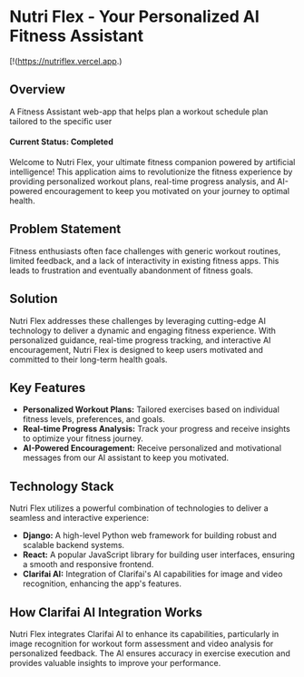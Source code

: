 # Nutri Flex - Your Personalized AI Fitness Assistant
[!(https://nutriflex.vercel.app.)



## Overview
A Fitness Assistant web-app that helps plan a workout schedule plan tailored to the specific user

#### Current Status: Completed

Welcome to Nutri Flex, your ultimate fitness companion powered by artificial intelligence! This application aims to revolutionize the fitness experience by providing personalized workout plans, real-time progress analysis, and AI-powered encouragement to keep you motivated on your journey to optimal health.

## Problem Statement

Fitness enthusiasts often face challenges with generic workout routines, limited feedback, and a lack of interactivity in existing fitness apps. This leads to frustration and eventually abandonment of fitness goals.

## Solution

Nutri Flex addresses these challenges by leveraging cutting-edge AI technology to deliver a dynamic and engaging fitness experience. With personalized guidance, real-time progress tracking, and interactive AI encouragement, Nutri Flex is designed to keep users motivated and committed to their long-term health goals.

## Key Features

- **Personalized Workout Plans:** Tailored exercises based on individual fitness levels, preferences, and goals.
- **Real-time Progress Analysis:** Track your progress and receive insights to optimize your fitness journey.
- **AI-Powered Encouragement:** Receive personalized and motivational messages from our AI assistant to keep you motivated.

## Technology Stack

Nutri Flex utilizes a powerful combination of technologies to deliver a seamless and interactive experience:

- **Django:** A high-level Python web framework for building robust and scalable backend systems.
- **React:** A popular JavaScript library for building user interfaces, ensuring a smooth and responsive frontend.
- **Clarifai AI:** Integration of Clarifai's AI capabilities for image and video recognition, enhancing the app's features.

## How Clarifai AI Integration Works

Nutri Flex integrates Clarifai AI to enhance its capabilities, particularly in image recognition for workout form assessment and video analysis for personalized feedback. The AI ensures accuracy in exercise execution and provides valuable insights to improve your performance.

